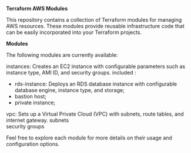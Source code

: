 **Terraform AWS Modules**  

This repository contains a collection of Terraform modules for managing AWS resources. These modules provide reusable infrastructure code that can be easily incorporated into your Terraform 
projects.  

**Modules**  

The following modules are currently available:

instances: Creates an EC2 instance with configurable parameters such as instance type, AMI ID, and security groups. included :  

- rds-instance: Deploys an RDS database instance with configurable database engine, instance type, and storage;  
- bastion host;   
- private instance;  

vpc: Sets up a Virtual Private Cloud (VPC) with subnets, route tables, and internet gateway.
subnets  
security groups  

Feel free to explore each module for more details on their usage and configuration options.  



